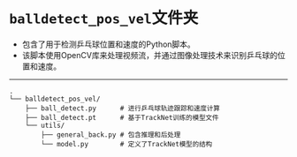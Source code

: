 # `balldetect_pos_vel`文件夹
- 包含了用于检测乒乓球位置和速度的Python脚本。
- 该脚本使用OpenCV库来处理视频流，并通过图像处理技术来识别乒乓球的位置和速度。

---
```
.
└── balldetect_pos_vel/
    ├── ball_detect.py      # 进行乒乓球轨迹跟踪和速度计算
    ├── ball_detect.pt      # 基于TrackNet训练的模型文件
    └── utils/
        ├── general_back.py # 包含推理和后处理
        └── model.py        # 定义了TrackNet模型的结构
```